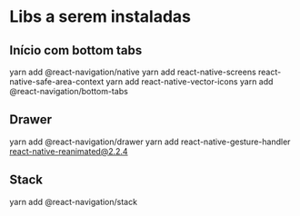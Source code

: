 # Libs a serem instaladas

## Início com bottom tabs

yarn add @react-navigation/native
yarn add react-native-screens react-native-safe-area-context
yarn add react-native-vector-icons
yarn add @react-navigation/bottom-tabs

## Drawer 

yarn add @react-navigation/drawer
yarn add react-native-gesture-handler react-native-reanimated@2.2.4

## Stack

yarn add @react-navigation/stack